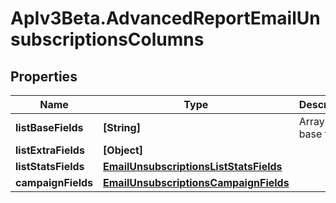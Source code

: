 # ApIv3Beta.AdvancedReportEmailUnsubscriptionsColumns

## Properties

Name | Type | Description | Notes
------------ | ------------- | ------------- | -------------
**listBaseFields** | **[String]** | Array of base fields | 
**listExtraFields** | **[Object]** |  | 
**listStatsFields** | [**EmailUnsubscriptionsListStatsFields**](EmailUnsubscriptionsListStatsFields.md) |  | 
**campaignFields** | [**EmailUnsubscriptionsCampaignFields**](EmailUnsubscriptionsCampaignFields.md) |  | 


